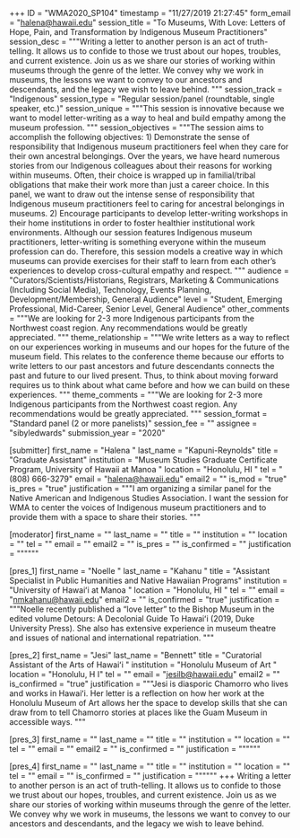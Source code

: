 +++
ID = "WMA2020_SP104"
timestamp = "11/27/2019 21:27:45"
form_email = "halena@hawaii.edu"
session_title = "To Museums, With Love: Letters of Hope, Pain, and Transformation by Indigenous Museum Practitioners"
session_desc = """Writing a letter to another person is an act of truth-telling. It allows us to confide to those we trust about our hopes, troubles, and current existence. Join us as we share our stories of working within museums through the genre of the letter. We convey why we work in museums, the lessons we want to convey to our ancestors and descendants, and the legacy we wish to leave behind. """
session_track = "Indigenous"
session_type = "Regular session/panel (roundtable, single speaker, etc.)"
session_unique = """This session is innovative because we want to model letter-writing as a way to heal and build empathy among the museum profession.  """
session_objectives = """The session aims to accomplish the following objectives:  1) Demonstrate the sense of responsibility that Indigenous museum practitioners feel when they care for their own ancestral belongings. Over the years, we have heard numerous stories from our Indigenous colleagues about their reasons for working within museums. Often, their choice is wrapped up in familial/tribal obligations that make their work more than just a career choice. In this panel, we want to draw out the intense sense of responsibility that Indigenous museum practitioners feel to caring for ancestral belongings in museums.  2) Encourage participants to develop letter-writing workshops in their home institutions in order to foster healthier institutional work environments. Although our session features Indigenous museum practitioners, letter-writing is something everyone within the museum profession can do. Therefore, this session models a creative way in which museums can provide exercises for their staff to learn from each other’s experiences to develop cross-cultural empathy and respect.  """
audience = "Curators/Scientists/Historians, Registrars, Marketing & Communications (Including Social Media), Technology, Events Planning, Development/Membership, General Audience"
level = "Student, Emerging Professional, Mid-Career, Senior Level, General Audience"
other_comments = """We are looking for 2-3 more Indigenous participants from the Northwest coast region. Any recommendations would be greatly appreciated. """
theme_relationship = """We write letters as a way to reflect on our experiences working in museums and our hopes for the future of the museum field. This relates to the conference theme because our efforts to write letters to our past ancestors and future descendants connects the past and future to our lived present. Thus, to think about moving forward requires us to think about what came before and how we can build on these experiences. """
theme_comments = """We are looking for 2-3 more Indigenous participants from the Northwest coast region. Any recommendations would be greatly appreciated. """
session_format = "Standard panel (2 or more panelists)"
session_fee = ""
assignee = "sibyledwards"
submission_year = "2020"

[submitter]
first_name = "Halena "
last_name = "Kapuni-Reynolds"
title = "Graduate Assistant"
institution = "Museum Studies Graduate Certificate Program, University of Hawaii at Manoa "
location = "Honolulu, HI "
tel = "(808) 666-3279"
email = "halena@hawaii.edu"
email2 = ""
is_mod = "true"
is_pres = "true"
justification = """I am organizing a similar panel for the Native American and Indigenous Studies Association. I want the session for WMA to center the voices of Indigenous museum practitioners and to provide them with a space to share their stories. """

[moderator]
first_name = ""
last_name = ""
title = ""
institution = ""
location = ""
tel = ""
email = ""
email2 = ""
is_pres = ""
is_confirmed = ""
justification = """"""

[pres_1]
first_name = "Noelle "
last_name = "Kahanu "
title = "Assistant Specialist in Public Humanities and Native Hawaiian Programs"
institution = "University of Hawaiʻi at Manoa "
location = "Honolulu, HI "
tel = ""
email = "nmkahanu@hawaii.edu"
email2 = ""
is_confirmed = "true"
justification = """Noelle recently published a “love letter” to the Bishop Museum in the edited volume Detours: A Decolonial Guide To Hawaiʻi (2019, Duke University Press). She also has extensive experience in museum theatre and issues of national and international repatriation. """

[pres_2]
first_name = "Jesi"
last_name = "Bennett"
title = "Curatorial Assistant of the Arts of Hawaiʻi "
institution = "Honolulu Museum of Art "
location = "Honolulu, H I"
tel = ""
email = "jesilb@hawaii.edu"
email2 = ""
is_confirmed = "true"
justification = """Jesi is diasporic Chamorro who lives and works in Hawaiʻi. Her letter is a reflection on how her work at the Honolulu Museum of Art allows her the space to develop skills that she can draw from to tell Chamorro stories at places like the Guam Museum in accessible ways. """

[pres_3]
first_name = ""
last_name = ""
title = ""
institution = ""
location = ""
tel = ""
email = ""
email2 = ""
is_confirmed = ""
justification = """"""

[pres_4]
first_name = ""
last_name = ""
title = ""
institution = ""
location = ""
tel = ""
email = ""
is_confirmed = ""
justification = """"""
+++
Writing a letter to another person is an act of truth-telling. It allows us to confide to those we trust about our hopes, troubles, and current existence. Join us as we share our stories of working within museums through the genre of the letter. We convey why we work in museums, the lessons we want to convey to our ancestors and descendants, and the legacy we wish to leave behind. 